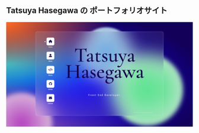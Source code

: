 ## Tatsuya Hasegawa の ポートフォリオサイト


[![長谷川達也のポートフォリオサイト](https://github.com/hasegawa2073/portfolio/blob/main/public/mainVisual.png)](https://portfolio-teal-mu-78.vercel.app/)

